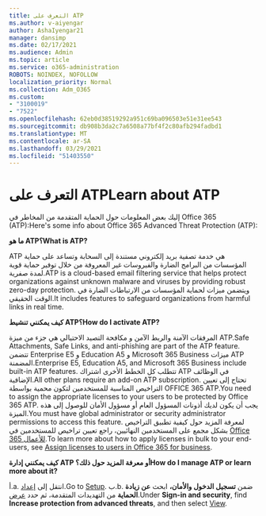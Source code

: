 ```yaml
---
title: التعرف على ATP
ms.author: v-aiyengar
author: AshaIyengar21
manager: dansimp
ms.date: 02/17/2021
ms.audience: Admin
ms.topic: article
ms.service: o365-administration
ROBOTS: NOINDEX, NOFOLLOW
localization_priority: Normal
ms.collection: Adm_O365
ms.custom:
- "3100019"
- "7522"
ms.openlocfilehash: 62eb0d38519292a951c69ba096503e51e31ee543
ms.sourcegitcommit: db908b3da2c7a6508a77bf4f2c80afb294fadbd1
ms.translationtype: MT
ms.contentlocale: ar-SA
ms.lasthandoff: 03/29/2021
ms.locfileid: "51403550"
---
```

# <a name="learn-about-atp"></a><span data-ttu-id="916e8-102">التعرف على ATP</span><span class="sxs-lookup"><span data-stu-id="916e8-102">Learn about ATP</span></span>

<span data-ttu-id="916e8-103">إليك بعض المعلومات حول الحماية المتقدمة من المخاطر في Office 365 (ATP):</span><span class="sxs-lookup"><span data-stu-id="916e8-103">Here's some info about Office 365 Advanced Threat Protection (ATP):</span></span>

<span data-ttu-id="916e8-104">**ما هو ATP؟**</span><span class="sxs-lookup"><span data-stu-id="916e8-104">**What is ATP?**</span></span>

<span data-ttu-id="916e8-105">ATP هي خدمة تصفية بريد إلكتروني مستندة إلى السحابة وتساعد على حماية المؤسسات من البرامج الضارة والفيروسات غير المعروفة من خلال توفير حماية قوية لمدة صفرية.</span><span class="sxs-lookup"><span data-stu-id="916e8-105">ATP is a cloud-based email filtering service that helps protect organizations against unknown malware and viruses by providing robust zero-day protection.</span></span> <span data-ttu-id="916e8-106">ويتضمن ميزات لحماية المؤسسات من الارتباطات الضارة في الوقت الحقيقي.</span><span class="sxs-lookup"><span data-stu-id="916e8-106">It includes features to safeguard organizations from harmful links in real time.</span></span>

<span data-ttu-id="916e8-107">**كيف يمكنني تنشيط ATP؟**</span><span class="sxs-lookup"><span data-stu-id="916e8-107">**How do I activate ATP?**</span></span>

<span data-ttu-id="916e8-108">المرفقات الآمنة والربط الآمن و مكافحة التصيد الاحتيالي هي جزء من ميزة ATP.</span><span class="sxs-lookup"><span data-stu-id="916e8-108">Safe Attachments, Safe Links, and anti-phishing are part of the ATP feature.</span></span> <span data-ttu-id="916e8-109">تتضمن Enterprise E5 و Education A5 و Microsoft 365 Business ميزات ATP المضمنة.</span><span class="sxs-lookup"><span data-stu-id="916e8-109">Enterprise E5, Education A5, and Microsoft 365 Business include built-in ATP features.</span></span> <span data-ttu-id="916e8-110">تتطلب كل الخطط الأخرى اشتراك ATP في الوظائف الإضافية.</span><span class="sxs-lookup"><span data-stu-id="916e8-110">All other plans require an add-on ATP subscription.</span></span> <span data-ttu-id="916e8-111">تحتاج إلى تعيين التراخيص المناسبة للمستخدمين لتكون محمية بواسطة OFFICE 365 ATP.</span><span class="sxs-lookup"><span data-stu-id="916e8-111">You need to assign the appropriate licenses to your users to be protected by Office 365 ATP.</span></span> <span data-ttu-id="916e8-112">يجب أن يكون لديك أذونات المسؤول العام أو مسؤول الأمان للوصول إلى هذه الميزة.</span><span class="sxs-lookup"><span data-stu-id="916e8-112">You must have global administrator or security administrator permissions to access this feature.</span></span> <span data-ttu-id="916e8-113">لمعرفة المزيد حول كيفية تطبيق التراخيص بشكل مجمع على المستخدمين النهائيين، راجع تعيين تراخيص للمستخدمين في [Office 365 للأعمال](https://go.microsoft.com/fwlink/?linkid=2093435).</span><span class="sxs-lookup"><span data-stu-id="916e8-113">To learn more about how to apply licenses in bulk to your end-users, see [Assign licenses to users in Office 365 for business](https://go.microsoft.com/fwlink/?linkid=2093435).</span></span>

<span data-ttu-id="916e8-114">**كيف يمكنني إدارة ATP أو معرفة المزيد حول ذلك؟**</span><span class="sxs-lookup"><span data-stu-id="916e8-114">**How do I manage ATP or learn more about it?**</span></span>

<span data-ttu-id="916e8-115">أ.</span><span class="sxs-lookup"><span data-stu-id="916e8-115">a.</span></span> <span data-ttu-id="916e8-116">انتقل إلى [إعداد](https://go.microsoft.com/fwlink/p/?linkid=2075721).</span><span class="sxs-lookup"><span data-stu-id="916e8-116">Go to [Setup](https://go.microsoft.com/fwlink/p/?linkid=2075721).</span></span>
<span data-ttu-id="916e8-117">ب.</span><span class="sxs-lookup"><span data-stu-id="916e8-117">b.</span></span> <span data-ttu-id="916e8-118">ضمن **تسجيل الدخول والأمان،** ابحث **عن زيادة الحماية** من التهديدات المتقدمة، ثم حدد [عرض](https://go.microsoft.com/fwlink/?linkid=2109302).</span><span class="sxs-lookup"><span data-stu-id="916e8-118">Under **Sign-in and security**, find **Increase protection from advanced threats**, and then select [View](https://go.microsoft.com/fwlink/?linkid=2109302).</span></span>
